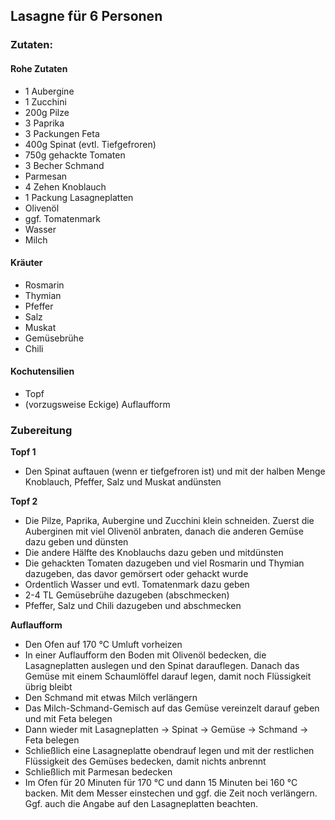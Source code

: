 ## Lasagne für 6 Personen
### Zutaten:
#### Rohe Zutaten
- 1 Aubergine
- 1 Zucchini
- 200g Pilze
- 3 Paprika
- 3 Packungen Feta
- 400g Spinat (evtl. Tiefgefroren)
- 750g gehackte Tomaten 
- 3 Becher Schmand
- Parmesan
- 4 Zehen Knoblauch
- 1 Packung Lasagneplatten
- Olivenöl
- ggf. Tomatenmark
- Wasser
- Milch

#### Kräuter
- Rosmarin
- Thymian
- Pfeffer
- Salz
- Muskat
- Gemüsebrühe
- Chili

#### Kochutensilien
- Topf
- (vorzugsweise Eckige) Auflaufform
### Zubereitung

**Topf 1**

- Den Spinat auftauen (wenn er tiefgefroren ist) und mit der halben Menge Knoblauch, Pfeffer, Salz und Muskat andünsten

**Topf 2**

- Die Pilze, Paprika, Aubergine und Zucchini klein schneiden. Zuerst die Auberginen mit viel Olivenöl anbraten, danach die anderen Gemüse dazu geben und dünsten
- Die andere Hälfte des Knoblauchs dazu geben und mitdünsten 
- Die gehackten Tomaten dazugeben und viel Rosmarin und Thymian dazugeben, das davor gemörsert oder gehackt wurde
- Ordentlich Wasser und evtl. Tomatenmark dazu geben
- 2-4 TL Gemüsebrühe dazugeben (abschmecken)
- Pfeffer, Salz und Chili dazugeben und abschmecken

**Auflaufform**

- Den Ofen auf 170 °C Umluft vorheizen
- In einer Auflaufform den Boden mit Olivenöl bedecken, die Lasagneplatten auslegen und den Spinat darauflegen. Danach das Gemüse mit einem Schaumlöffel darauf legen, damit noch Flüssigkeit übrig bleibt
- Den Schmand mit etwas Milch verlängern
- Das Milch-Schmand-Gemisch auf das Gemüse vereinzelt darauf geben und mit Feta belegen
- Dann wieder mit Lasagneplatten -> Spinat -> Gemüse -> Schmand -> Feta belegen
- Schließlich eine Lasagneplatte obendrauf legen und mit der restlichen Flüssigkeit des Gemüses bedecken, damit nichts anbrennt
- Schließlich mit Parmesan bedecken
- Im Ofen für 20 Minuten für 170 °C und dann 15 Minuten bei 160 °C backen. Mit dem Messer einstechen und ggf. die Zeit noch verlängern. Ggf. auch die Angabe auf den Lasagneplatten beachten.